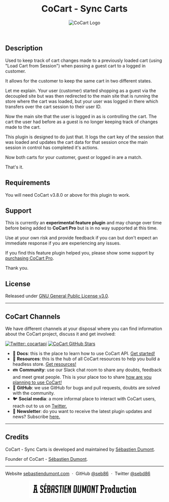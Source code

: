 <h1 align="center">CoCart - Sync Carts</h1>

<p align="center"><img src="https://cocart.xyz/wp-content/uploads/2021/11/cocart-home-default.png.webp" alt="CoCart Logo" /></p>

<br>

## Description

Used to keep track of cart changes made to a previously loaded cart (using "Load Cart from Session") when passing a guest cart to a logged in customer.

It allows for the customer to keep the same cart in two different states.

Let me explain. Your user (customer) started shopping as a guest via the decoupled site but was then redirected to the main site that is running the store where the cart was loaded, but your user was logged in there which transfers over the cart session to their user ID.

Now the main site that the user is logged in as is controlling the cart. The cart the user had before as a guest is no longer keeping track of changes made to the cart.

This plugin is designed to do just that. It logs the cart key of the session that was loaded and updates the cart data for that session once the main session in control has completed it's actions.

Now both carts for your customer, guest or logged in are a match.

That's it.

## Requirements

You will need CoCart v3.8.0 or above for this plugin to work.

## Support

This is currently an **experimental feature plugin** and may change over time before being added to **CoCart Pro** but is in no way supported at this time.

Use at your own risk and provide feedback if you can but don't expect an immediate response if you are experiencing any issues.

If you find this feature plugin helped you, please show some support by [purchasing CoCart Pro](https://cocart.xyz/pro/).

Thank you.

## License

Released under [GNU General Public License v3.0](http://www.gnu.org/licenses/gpl-3.0.html).

---

## CoCart Channels

We have different channels at your disposal where you can find information about the CoCart project, discuss it and get involved:

[![Twitter: cocartapi](https://img.shields.io/twitter/follow/cocartapi?style=social)](https://twitter.com/cocartapi) [![CoCart GitHub Stars](https://img.shields.io/github/stars/co-cart/co-cart?style=social)](https://github.com/co-cart/co-cart)

<ul>
  <li>📖 <strong>Docs</strong>: this is the place to learn how to use CoCart API. <a href="https://docs.cocart.xyz/#getting-started">Get started!</a></li>
  <li>🧰 <strong>Resources</strong>: this is the hub of all CoCart resources to help you build a headless store. <a href="https://cocart.dev/?utm_medium=gh&utm_source=github&utm_campaign=readme&utm_content=cocart">Get resources!</a></li>
  <li>👪 <strong>Community</strong>: use our Slack chat room to share any doubts, feedback and meet great people. This is your place too to share <a href="https://cocart.xyz/community/?utm_medium=gh&utm_source=github&utm_campaign=readme&utm_content=cocart">how are you planning to use CoCart!</a></li>
  <li>🐞 <strong>GitHub</strong>: we use GitHub for bugs and pull requests, doubts are solved with the community.</li>
  <li>🐦 <strong>Social media</strong>: a more informal place to interact with CoCart users, reach out to us on <a href="https://twitter.com/cocartapi">Twitter.</a></li>
  <li>💌 <strong>Newsletter</strong>: do you want to receive the latest plugin updates and news? Subscribe <a href="https://twitter.com/cocartapi">here.</a></li>
</ul>

---

## Credits

CoCart - Sync Carts is developed and maintained by [Sébastien Dumont](https://github.com/seb86).

Founder of CoCart - [Sébastien Dumont](https://github.com/seb86).

---

Website [sebastiendumont.com](https://sebastiendumont.com) &nbsp;&middot;&nbsp;
GitHub [@seb86](https://github.com/seb86) &nbsp;&middot;&nbsp;
Twitter [@sebd86](https://twitter.com/sebd86)

<p align="center">
    <img src="https://raw.githubusercontent.com/seb86/my-open-source-readme-template/master/a-sebastien-dumont-production.png" width="353">
</p>